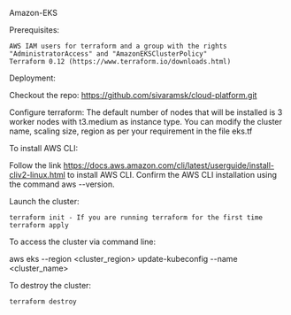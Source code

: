 Amazon-EKS

Prerequisites:

    AWS IAM users for terraform and a group with the rights "AdministratorAccess" and "AmazonEKSClusterPolicy"
    Terraform 0.12 (https://www.terraform.io/downloads.html)

Deployment:

Checkout the repo: https://github.com/sivaramsk/cloud-platform.git

Configure terraform: The default number of nodes that will be installed is 3 worker nodes with t3.medium as instance type. You can modify the cluster name, scaling size, region as per your requirement in the file eks.tf

To install AWS CLI:

Follow the link https://docs.aws.amazon.com/cli/latest/userguide/install-cliv2-linux.html to install AWS CLI. Confirm the AWS CLI installation using the command aws --version.


Launch the cluster:

    terraform init - If you are running terraform for the first time
    terraform apply
    
To access the cluster via command line:

aws eks --region <cluster_region> update-kubeconfig --name <cluster_name>

To destroy the cluster:

    terraform destroy

